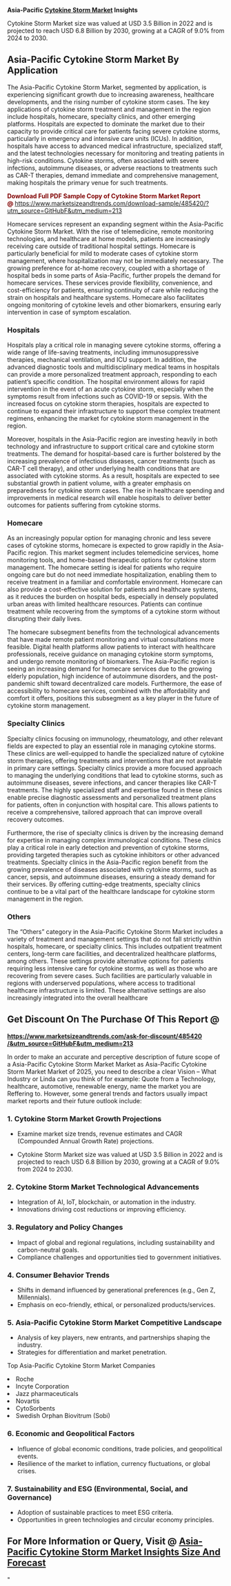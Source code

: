 <p><strong>Asia-Pacific&nbsp;<a href=""https://www.marketsizeandtrends.com/download-sample/485420/&amp;utm_source=GitHubF&amp;utm_medium=213"">Cytokine Storm Market</a> Insights</strong></p><p>Cytokine Storm Market size was valued at USD 3.5 Billion in 2022 and is projected to reach USD 6.8 Billion by 2030, growing at a CAGR of 9.0% from 2024 to 2030.</p><p><h2>Asia-Pacific Cytokine Storm Market By Application</h2><p>The Asia-Pacific Cytokine Storm Market, segmented by application, is experiencing significant growth due to increasing awareness, healthcare developments, and the rising number of cytokine storm cases. The key applications of cytokine storm treatment and management in the region include hospitals, homecare, specialty clinics, and other emerging platforms. Hospitals are expected to dominate the market due to their capacity to provide critical care for patients facing severe cytokine storms, particularly in emergency and intensive care units (ICUs). In addition, hospitals have access to advanced medical infrastructure, specialized staff, and the latest technologies necessary for monitoring and treating patients in high-risk conditions. Cytokine storms, often associated with severe infections, autoimmune diseases, or adverse reactions to treatments such as CAR-T therapies, demand immediate and comprehensive management, making hospitals the primary venue for such treatments. <p><strong><span style="color: #800000;">Download Full PDF Sample Copy of Cytokine Storm Market Report @</span>&nbsp;</strong><a href="https://www.marketsizeandtrends.com/download-sample/485420/?utm_source=GitHubF&amp;utm_medium=213" target="_blank">https://www.marketsizeandtrends.com/download-sample/485420/?utm_source=GitHubF&amp;utm_medium=213</a></p></p><p>Homecare services represent an expanding segment within the Asia-Pacific Cytokine Storm Market. With the rise of telemedicine, remote monitoring technologies, and healthcare at home models, patients are increasingly receiving care outside of traditional hospital settings. Homecare is particularly beneficial for mild to moderate cases of cytokine storm management, where hospitalization may not be immediately necessary. The growing preference for at-home recovery, coupled with a shortage of hospital beds in some parts of Asia-Pacific, further propels the demand for homecare services. These services provide flexibility, convenience, and cost-efficiency for patients, ensuring continuity of care while reducing the strain on hospitals and healthcare systems. Homecare also facilitates ongoing monitoring of cytokine levels and other biomarkers, ensuring early intervention in case of symptom escalation.</p><h3>Hospitals</h3><p>Hospitals play a critical role in managing severe cytokine storms, offering a wide range of life-saving treatments, including immunosuppressive therapies, mechanical ventilation, and ICU support. In addition, the advanced diagnostic tools and multidisciplinary medical teams in hospitals can provide a more personalized treatment approach, responding to each patient’s specific condition. The hospital environment allows for rapid intervention in the event of an acute cytokine storm, especially when the symptoms result from infections such as COVID-19 or sepsis. With the increased focus on cytokine storm therapies, hospitals are expected to continue to expand their infrastructure to support these complex treatment regimens, enhancing the market for cytokine storm management in the region.</p><p>Moreover, hospitals in the Asia-Pacific region are investing heavily in both technology and infrastructure to support critical care and cytokine storm treatments. The demand for hospital-based care is further bolstered by the increasing prevalence of infectious diseases, cancer treatments (such as CAR-T cell therapy), and other underlying health conditions that are associated with cytokine storms. As a result, hospitals are expected to see substantial growth in patient volume, with a greater emphasis on preparedness for cytokine storm cases. The rise in healthcare spending and improvements in medical research will enable hospitals to deliver better outcomes for patients suffering from cytokine storms.</p><h3>Homecare</h3><p>As an increasingly popular option for managing chronic and less severe cases of cytokine storms, homecare is expected to grow rapidly in the Asia-Pacific region. This market segment includes telemedicine services, home monitoring tools, and home-based therapeutic options for cytokine storm management. The homecare setting is ideal for patients who require ongoing care but do not need immediate hospitalization, enabling them to receive treatment in a familiar and comfortable environment. Homecare can also provide a cost-effective solution for patients and healthcare systems, as it reduces the burden on hospital beds, especially in densely populated urban areas with limited healthcare resources. Patients can continue treatment while recovering from the symptoms of a cytokine storm without disrupting their daily lives.</p><p>The homecare subsegment benefits from the technological advancements that have made remote patient monitoring and virtual consultations more feasible. Digital health platforms allow patients to interact with healthcare professionals, receive guidance on managing cytokine storm symptoms, and undergo remote monitoring of biomarkers. The Asia-Pacific region is seeing an increasing demand for homecare services due to the growing elderly population, high incidence of autoimmune disorders, and the post-pandemic shift toward decentralized care models. Furthermore, the ease of accessibility to homecare services, combined with the affordability and comfort it offers, positions this subsegment as a key player in the future of cytokine storm management.</p><h3>Specialty Clinics</h3><p>Specialty clinics focusing on immunology, rheumatology, and other relevant fields are expected to play an essential role in managing cytokine storms. These clinics are well-equipped to handle the specialized nature of cytokine storm therapies, offering treatments and interventions that are not available in primary care settings. Specialty clinics provide a more focused approach to managing the underlying conditions that lead to cytokine storms, such as autoimmune diseases, severe infections, and cancer therapies like CAR-T treatments. The highly specialized staff and expertise found in these clinics enable precise diagnostic assessments and personalized treatment plans for patients, often in conjunction with hospital care. This allows patients to receive a comprehensive, tailored approach that can improve overall recovery outcomes.</p><p>Furthermore, the rise of specialty clinics is driven by the increasing demand for expertise in managing complex immunological conditions. These clinics play a critical role in early detection and prevention of cytokine storms, providing targeted therapies such as cytokine inhibitors or other advanced treatments. Specialty clinics in the Asia-Pacific region benefit from the growing prevalence of diseases associated with cytokine storms, such as cancer, sepsis, and autoimmune diseases, ensuring a steady demand for their services. By offering cutting-edge treatments, specialty clinics continue to be a vital part of the healthcare landscape for cytokine storm management in the region.</p><h3>Others</h3><p>The “Others” category in the Asia-Pacific Cytokine Storm Market includes a variety of treatment and management settings that do not fall strictly within hospitals, homecare, or specialty clinics. This includes outpatient treatment centers, long-term care facilities, and decentralized healthcare platforms, among others. These settings provide alternative options for patients requiring less intensive care for cytokine storms, as well as those who are recovering from severe cases. Such facilities are particularly valuable in regions with underserved populations, where access to traditional healthcare infrastructure is limited. These alternative settings are also increasingly integrated into the overall healthcare</p><h2><strong>Get Discount On The Purchase Of This Report @&nbsp;</strong></h2><p><strong><a href=""https://www.marketsizeandtrends.com/ask-for-discount/485420/&amp;utm_source=GitHubF&amp;utm_medium=213"" target=""_blank"">https://www.marketsizeandtrends.com/ask-for-discount/485420<br />/&amp;utm_source=GitHubF&amp;utm_medium=213</a></strong></p><p>In order to make an accurate and perceptive description of future scope of a Asia-Pacific&nbsp;Cytokine Storm Market Market as Asia-Pacific&nbsp;Cytokine Storm Market Market of 2025, you need to describe a clear Vision &ndash; What Industry or Linda can you think of for example: Quote from a Technology, healthcare, automotive, renewable energy, name the market you are Reffering to. However, some general trends and factors usually impact market reports and their future outlook include:</p><h3>1.&nbsp;<strong>Cytokine Storm Market Growth Projections</strong></h3><ul><li>Examine market size trends, revenue estimates and CAGR (Compounded Annual Growth Rate) projections.</li><li><p>Cytokine Storm Market size was valued at USD 3.5 Billion in 2022 and is projected to reach USD 6.8 Billion by 2030, growing at a CAGR of 9.0% from 2024 to 2030.</p></li></ul><h3>2.&nbsp;<strong>Cytokine Storm Market Technological Advancements</strong></h3><ul><li>Integration of AI, IoT, blockchain, or automation in the industry.</li><li>Innovations driving cost reductions or improving efficiency.</li></ul><h3>3.&nbsp;<strong>Regulatory and Policy Changes</strong></h3><ul><li>Impact of global and regional regulations, including sustainability and carbon-neutral goals.</li><li>Compliance challenges and opportunities tied to government initiatives.</li></ul><h3>4.&nbsp;<strong>Consumer Behavior Trends</strong></h3><ul><li>Shifts in demand influenced by generational preferences (e.g., Gen Z, Millennials).</li><li>Emphasis on eco-friendly, ethical, or personalized products/services.</li></ul><h3>5.&nbsp;<strong>Asia-Pacific Cytokine Storm Market Competitive Landscape</strong></h3><ul><li>Analysis of key players, new entrants, and partnerships shaping the industry.</li><li>Strategies for differentiation and market penetration.</li></ul><p data-pm-slice=""1 1 []"">Top Asia-Pacific Cytokine Storm Market Companies</p><div data-test-id=""""><p><li>Roche</li><li> Incyte Corporation</li><li> Jazz pharmaceuticals</li><li> Novartis</li><li> CytoSorbents</li><li> Swedish Orphan Biovitrum (Sobi)</li></p></div><h3>6.&nbsp;<strong>Economic and Geopolitical Factors</strong></h3><ul><li>Influence of global economic conditions, trade policies, and geopolitical events.</li><li>Resilience of the market to inflation, currency fluctuations, or global crises.</li></ul><h3>7.&nbsp;<strong>Sustainability and ESG (Environmental, Social, and Governance)</strong></h3><ul><li>Adoption of sustainable practices to meet ESG criteria.</li><li>Opportunities in green technologies and circular economy principles.</li></ul><h2><strong>For More Information or Query, Visit @&nbsp;</strong><a href=""https://www.verifiedmarketreports.com/product/cytokine-storm-market-size-and-forecast/"" target=""_blank"">Asia-Pacific Cytokine Storm Market Insights Size And Forecast</a></h2>"
